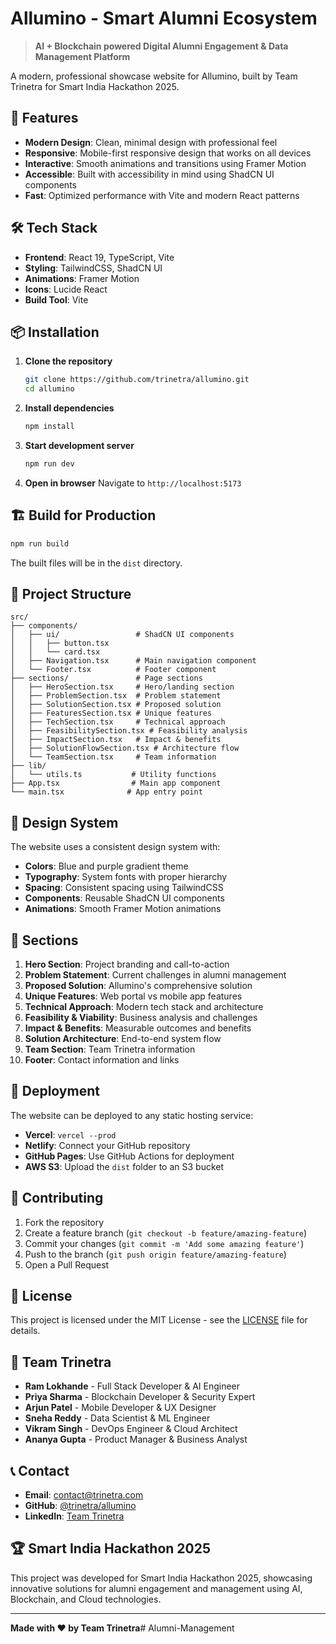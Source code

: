 # Allumino - Smart Alumni Ecosystem

> **AI + Blockchain powered Digital Alumni Engagement & Data Management Platform**

A modern, professional showcase website for Allumino, built by Team Trinetra for Smart India Hackathon 2025.

## 🚀 Features

- **Modern Design**: Clean, minimal design with professional feel
- **Responsive**: Mobile-first responsive design that works on all devices
- **Interactive**: Smooth animations and transitions using Framer Motion
- **Accessible**: Built with accessibility in mind using ShadCN UI components
- **Fast**: Optimized performance with Vite and modern React patterns

## 🛠️ Tech Stack

- **Frontend**: React 19, TypeScript, Vite
- **Styling**: TailwindCSS, ShadCN UI
- **Animations**: Framer Motion
- **Icons**: Lucide React
- **Build Tool**: Vite

## 📦 Installation

1. **Clone the repository**
   ```bash
   git clone https://github.com/trinetra/allumino.git
   cd allumino
   ```

2. **Install dependencies**
   ```bash
   npm install
   ```

3. **Start development server**
   ```bash
   npm run dev
   ```

4. **Open in browser**
   Navigate to `http://localhost:5173`

## 🏗️ Build for Production

```bash
npm run build
```

The built files will be in the `dist` directory.

## 📁 Project Structure

```
src/
├── components/
│   ├── ui/                 # ShadCN UI components
│   │   ├── button.tsx
│   │   └── card.tsx
│   ├── Navigation.tsx      # Main navigation component
│   └── Footer.tsx          # Footer component
├── sections/               # Page sections
│   ├── HeroSection.tsx     # Hero/landing section
│   ├── ProblemSection.tsx  # Problem statement
│   ├── SolutionSection.tsx # Proposed solution
│   ├── FeaturesSection.tsx # Unique features
│   ├── TechSection.tsx     # Technical approach
│   ├── FeasibilitySection.tsx # Feasibility analysis
│   ├── ImpactSection.tsx   # Impact & benefits
│   ├── SolutionFlowSection.tsx # Architecture flow
│   └── TeamSection.tsx     # Team information
├── lib/
│   └── utils.ts           # Utility functions
├── App.tsx                # Main app component
└── main.tsx              # App entry point
```

## 🎨 Design System

The website uses a consistent design system with:

- **Colors**: Blue and purple gradient theme
- **Typography**: System fonts with proper hierarchy
- **Spacing**: Consistent spacing using TailwindCSS
- **Components**: Reusable ShadCN UI components
- **Animations**: Smooth Framer Motion animations

## 📱 Sections

1. **Hero Section**: Project branding and call-to-action
2. **Problem Statement**: Current challenges in alumni management
3. **Proposed Solution**: Allumino's comprehensive solution
4. **Unique Features**: Web portal vs mobile app features
5. **Technical Approach**: Modern tech stack and architecture
6. **Feasibility & Viability**: Business analysis and challenges
7. **Impact & Benefits**: Measurable outcomes and benefits
8. **Solution Architecture**: End-to-end system flow
9. **Team Section**: Team Trinetra information
10. **Footer**: Contact information and links

## 🚀 Deployment

The website can be deployed to any static hosting service:

- **Vercel**: `vercel --prod`
- **Netlify**: Connect your GitHub repository
- **GitHub Pages**: Use GitHub Actions for deployment
- **AWS S3**: Upload the `dist` folder to an S3 bucket

## 🤝 Contributing

1. Fork the repository
2. Create a feature branch (`git checkout -b feature/amazing-feature`)
3. Commit your changes (`git commit -m 'Add some amazing feature'`)
4. Push to the branch (`git push origin feature/amazing-feature`)
5. Open a Pull Request

## 📄 License

This project is licensed under the MIT License - see the [LICENSE](LICENSE) file for details.

## 👥 Team Trinetra

- **Ram Lokhande** - Full Stack Developer & AI Engineer
- **Priya Sharma** - Blockchain Developer & Security Expert
- **Arjun Patel** - Mobile Developer & UX Designer
- **Sneha Reddy** - Data Scientist & ML Engineer
- **Vikram Singh** - DevOps Engineer & Cloud Architect
- **Ananya Gupta** - Product Manager & Business Analyst

## 📞 Contact

- **Email**: contact@trinetra.com
- **GitHub**: [@trinetra/allumino](https://github.com/trinetra/allumino)
- **LinkedIn**: [Team Trinetra](https://linkedin.com/company/trinetra)

## 🏆 Smart India Hackathon 2025

This project was developed for Smart India Hackathon 2025, showcasing innovative solutions for alumni engagement and management using AI, Blockchain, and Cloud technologies.

---

**Made with ❤️ by Team Trinetra**# Alumni-Management
